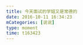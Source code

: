 ```yaml
---
title: 今天面试的学姐又是常德的
date: 2016-10-11 16:34:23
mCategories: [说说]
type: moment
time: t163423
---
```


<div id="pics-20161011163423"></div>

<script src="/lib/moment/pics.js"></script>
<script>
var data = [
    {"link": "2016-10-11_000000.jpeg", "type": "shuoshuo"}
];
picsRender(data, "pics-20161011163423");
</script>
